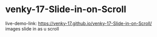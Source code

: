 # venky-17-Slide-in-on-Scroll
live-demo-link: https://venky-17.github.io/venky-17-Slide-in-on-Scroll/
images slide in as u scroll

